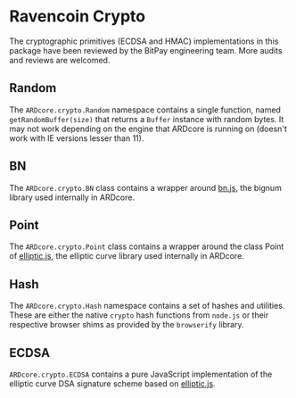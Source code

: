 # Ravencoin Crypto
The cryptographic primitives (ECDSA and HMAC) implementations in this package have been reviewed by the BitPay engineering team. More audits and reviews are welcomed.

## Random
The `ARDcore.crypto.Random` namespace contains a single function, named `getRandomBuffer(size)` that returns a `Buffer` instance with random bytes. It may not work depending on the engine that ARDcore is running on (doesn't work with IE versions lesser than 11).

## BN
The `ARDcore.crypto.BN` class contains a wrapper around [bn.js](https://github.com/indutny/bn.js), the bignum library used internally in ARDcore.

## Point
The `ARDcore.crypto.Point` class contains a wrapper around the class Point of [elliptic.js](https://github.com/indutny/elliptic), the elliptic curve library used internally in ARDcore.

## Hash
The `ARDcore.crypto.Hash` namespace contains a set of hashes and utilities. These are either the native `crypto` hash functions from `node.js` or their respective browser shims as provided by the `browserify` library.

## ECDSA
`ARDcore.crypto.ECDSA` contains a pure JavaScript implementation of the elliptic curve DSA signature scheme based on [elliptic.js](https://github.com/indutny/elliptic).
